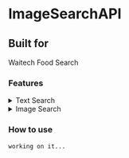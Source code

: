 # ImageSearchAPI

## Built for
Waitech Food Search

### Features

<details>
    <summary>Text Search</summary>
    <p>Search from PostgreSQL DB with text</p>
</details>
<details>
    <summary>Image Search</summary>
    <p>Search from PostgreSQL DB with image</p>
</details>

### How to use

`working on it...`
